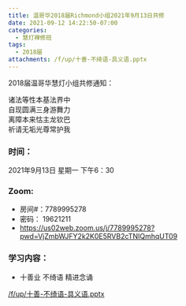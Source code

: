 ```yaml
---
title: 温哥华2018届Richmond小组2021年9月13日共修
date: 2021-09-12 14:22:50-07:00
categories:
  - 慧灯禅修班
tags:
  - 2018届
attachments: /f/up/十善-不绮语-具义语.pptx
---
```

2018届温哥华慧灯小组共修通知：

诸法等性本基法界中\
自现圆满三身游舞力\
离障本来怙主龙钦巴\
祈请无垢光尊常护我  

### 时间：

2021年9月13日 星期一 下午6：30

### Zoom:

* 房间#：7789995278 
* 密码： 19621211
* <https://us02web.zoom.us/j/7789995278?pwd=VjZmbWJFY2k2K0E5RVB2cTNIQmhqUT09>

### 学习内容：

* 十善业 不绮语 精进念诵

[/f/up/十善-不绮语-具义语.pptx](https://s3.ap-northeast-1.wasabisys.com/hdcx/hdv/f/up/十善-不绮语-具义语.pptx)